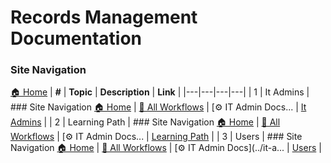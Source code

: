 # Records Management Documentation

### Site Navigation
[🏠 Home](README.md) | **#** | **Topic** | **Description** | **Link** |
|---|---|---|---|
| 1 | It Admins | ### Site Navigation [🏠 Home](../README.md) | [📂 All Workflows](../users/users.md) | [⚙ IT Admin Docs... | [It Admins](it-admins/) |
| 2 | Learning Path | ### Site Navigation [🏠 Home](../README.md) | [📂 All Workflows](../users/users.md) | [⚙ IT Admin Docs... | [Learning Path](learning-path/) |
| 3 | Users | ### Site Navigation [🏠 Home](../README.md) | [📂 All Workflows](users.md) | [⚙ IT Admin Docs](../it-a... | [Users](users/) |